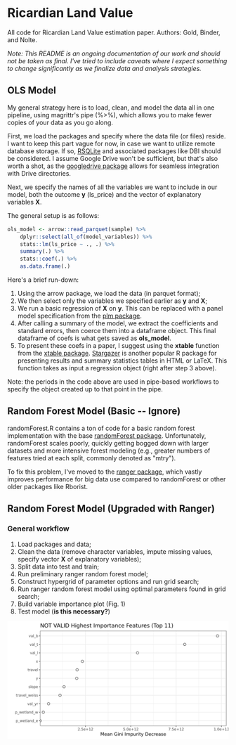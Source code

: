 # Ricardian Land Value
All code for Ricardian Land Value estimation paper. Authors: Gold, Binder, and Nolte.

*Note: This README is an ongoing documentation of our work and should not be taken as final. I've tried to include caveats where I expect something to change significantly as we finalize data and analysis strategies.*

## OLS Model

My general strategy here is to load, clean, and model the data all in one pipeline, using magrittr's pipe (%>%), which allows you to make fewer copies of your data as you go along. 

First, we load the packages and specify where the data file (or files) reside. I want to keep this part vague for now, in case we want to utilize remote database storage. If so, [RSQLite](https://www.r-project.org/nosvn/pandoc/RSQLite.html) and associated packages like DBI should be considered. I assume Google Drive won't be sufficient, but that's also worth a shot, as the [googledrive package](https://googledrive.tidyverse.org/) allows for seamless integration with Drive directories.

Next, we specify the names of all the variables we want to include in our model, both the outcome **y** (ls_price) and the vector of explanatory variables **X**.

The general setup is as follows:

```r
ols_model <- arrow::read_parquet(sample) %>%
    dplyr::select(all_of(model_variables)) %>%
    stats::lm(ls_price ~ ., .) %>%
    summary(.) %>%
    stats::coef(.) %>%
    as.data.frame(.)

```

Here's a brief run-down:

1. Using the arrow package, we load the data (in parquet format);
2. We then select only the variables we specified earlier as **y** and **X**;
3. We run a basic regression of **X** on **y**. This can be replaced with a panel model specification from the [plm package](https://cran.r-project.org/web/packages/plm/index.html).
4. After calling a summary of the model, we extract the coefficients and standard errors, then coerce them into a dataframe object. This final dataframe of coefs is what gets saved as **ols_model**.
5. To present these coefs in a paper, I suggest using the **xtable** function from the [xtable package](https://www.rdocumentation.org/packages/xtable/versions/1.8-4/topics/xtable). [Stargazer](https://cran.r-project.org/web/packages/stargazer/vignettes/stargazer.pdf) is another popular R package for presenting results and summary statistics tables in HTML or LaTeX. This function takes as input a regression object (right after step 3 above). 

Note: the periods in the code above are used in pipe-based workflows to specify the object created up to that point in the pipe.

## Random Forest Model (Basic -- Ignore)

randomForest.R contains a ton of code for a basic random forest implementation with the base [randomForest package](https://cran.r-project.org/web/packages/randomForest/index.html). Unfortunately, randomForest scales poorly, quickly getting bogged down with larger datasets and more intensive forest modeling (e.g., greater numbers of features tried at each split, commonly denoted as "mtry").

To fix this problem, I've moved to the [ranger package](https://arxiv.org/pdf/1508.04409.pdf), which vastly improves performance for big data use compared to randomForest or other older packages like Rborist.

## Random Forest Model (Upgraded with Ranger)

### General workflow

1. Load packages and data;
2. Clean the data (remove character variables, impute missing values, specify vector **X** of explanatory variables);
3. Split data into test and train;
4. Run preliminary ranger random forest model;
5. Construct hypergrid of parameter options and run grid search;
6. Run ranger random forest model using optimal parameters found in grid search;
7. Build variable importance plot (Fig. 1)
8. Test model (**is this necessary?**)

![Fig. 1: Example Variable Importance Plot](var_imp_plot.png)




